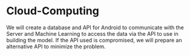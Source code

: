 # Cloud-Computing
We will create a database and API for Android to communicate with the Server and Machine Learning to access the data via the API to use in building the model. If the API used is compromised, we will prepare an alternative API to minimize the problem.
